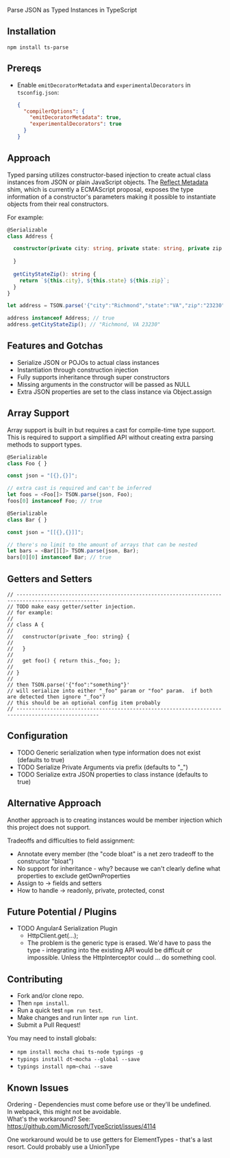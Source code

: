 Parse JSON as Typed Instances in TypeScript

## Installation

`npm install ts-parse`

## Prereqs

- Enable `emitDecoratorMetadata` and `experimentalDecorators` in `tsconfig.json`:

  ```json
  {
    "compilerOptions": {
      "emitDecoratorMetadata": true,
      "experimentalDecorators": true
    }
  }
  ```

## Approach

Typed parsing utilizes constructor-based injection to create actual class instances from JSON or plain JavaScript objects.  The [Reflect Metadata](https://github.com/rbuckton/reflect-metadata) shim, which is currently a ECMAScript proposal, exposes the type information of a constructor's parameters making it possible to instantiate objects from their real constructors. 

For example:

```ts
@Serializable
class Address {

  constructor(private city: string, private state: string, private zip: string) {
    
  }
  
  getCityStateZip(): string {
    return `${this.city}, ${this.state} ${this.zip}`;
  }
}

let address = TSON.parse('{"city":"Richmond","state":"VA","zip":"23230"}', Address);

address instanceof Address; // true
address.getCityStateZip(); // "Richmond, VA 23230"
```

## Features and Gotchas

- Serialize JSON or POJOs to actual class instances
- Instantiation through construction injection
- Fully supports inheritance through super constructors
- Missing arguments in the constructor will be passed as NULL
- Extra JSON properties are set to the class instance via Object.assign

## Array Support

Array support is built in but requires a cast for compile-time type support.  This is required to 
support a simplified API without creating extra parsing methods to support types.

```ts
@Serializable
class Foo { }

const json = "[{},{}]";

// extra cast is required and can't be inferred
let foos = <Foo[]> TSON.parse(json, Foo);
foos[0] instanceof Foo; // true
```

```ts
@Serializable
class Bar { }

const json = "[[{},{}]]";

// there's no limit to the amount of arrays that can be nested
let bars = <Bar[][]> TSON.parse(json, Bar);
bars[0][0] instanceof Bar; // true
```

## Getters and Setters

```
// -------------------------------------------------------------------------------------------------
// TODO make easy getter/setter injection. 
// for example:
//
// class A {
//
//   constructor(private _foo: string} {
// 
//   }
//  
//   get foo() { return this._foo; };
//
// }
//
// then TSON.parse('{"foo":"something"}'
// will serialize into either "_foo" param or "foo" param.  if both are detected then ignore "_foo"?
// this should be an optional config item probably
// -------------------------------------------------------------------------------------------------
```

## Configuration

- TODO Generic serialization when type information does not exist (defaults to true)
- TODO Serialize Private Arguments via prefix (defaults to "_")
- TODO Serialize extra JSON properties to class instance (defaults to true)



## Alternative Approach

Another approach is to creating instances would be member injection which this project does not support. 

Tradeoffs and difficulties to field assignment:
 - Annotate every member (the "code bloat" is a net zero tradeoff to the constructor "bloat")
 - No support for inheritance - why? because we can't clearly define what properties to exclude getOwnProperties
 - Assign to -> fields and setters
 - How to handle -> readonly, private, protected, const


## Future Potential / Plugins
- TODO Angular4 Serialization Plugin
  - HttpClient.get<Foo>(...);  
  - The problem is the generic type is erased.  We'd have to pass the type - integrating into the existing API would be difficult or impossible.  Unless the HttpInterceptor could ... do something cool.


## Contributing

- Fork and/or clone repo.  
- Then `npm install`.  
- Run a quick test `npm run test`.  
- Make changes and run linter `npm run lint`.  
- Submit a Pull Request!

You may need to install globals:

- `npm install mocha chai ts-node typings -g`
- `typings install dt~mocha --global --save`
- `typings install npm~chai --save`

## Known Issues

Ordering - Dependencies must come before use or they'll be undefined.  
In webpack, this might not be avoidable.  
What's the workaround? 
See: https://github.com/Microsoft/TypeScript/issues/4114

One workaround would be to use getters for ElementTypes - that's a last resort.  Could probably use a UnionType 
